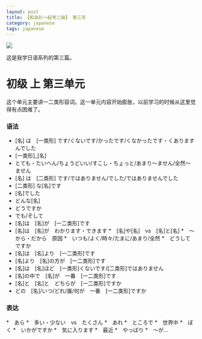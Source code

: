 ```yaml
---
layout: post
title: 【和血衫一起考二级】 第三天
category: japanese
tags: japanese
---
```


![](https://cdn.kelu.org/blog/tags/japanese.jpg)

这是我学日语系列的第三篇。
    
# 初级 上  第三单元

这个单元主要讲一二类形容词。这一单元内容开始膨胀，以前学习的时候从这里觉得有点困难了。

### 语法

* [名] は　[一类形] です/くないです/かったです/くなかったです・くありますんでした
* [一类形]_[名]
* とても・たいへん/ちょうどいい/すこし・ちょっと/あまり〜ません/全然〜ません
* [名] は　[二类形] です/ではありません/でした/ではありませんでした
* [二类形] な[名]です
* [名]でした
* どんな[名]
* どうですか
* でも/そして
* [名]は　[名]が　[一二类形]です
* [名]は　[名]が　わかります・できます
*　[名]や[名]　vs　[名]と[名]
*　〜から・だから　原因
*　いつも/よく/時々/たまに/あまり/全然
*　どうしてですか
* [名]は　[名]より　[一二类形]です
* [名]より　[名]の方が　[一二类形]です
* [名]は　[名]ほど　[一类形]くないです/[二类形]ではありません
* [名]の中で　[名]が　一番　[一二类形]です
* [名]と　[名]と　どちらが　[一二类形]ですか
* どの　[名]/いつ/どれ/誰/何が　一番　[一二类形]ですか
    
### 表达

*　あら
*　多い・少ない　vs　たくさん
*　あれ
*　ところで
*　世界中
*　ぼく
*　いかがですか
*　気に入ります
*　最近
*　やっばり
*　〜が...

